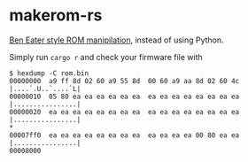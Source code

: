 # makerom-rs

[Ben Eater style ROM manipilation](https://youtu.be/yl8vPW5hydQ?si=P-MB6ZbdNb3jsZi_&t=2590), instead of using Python.

Simply run `cargo r` and check your firmware file with

```
$ hexdump -C rom.bin
00000000  a9 ff 8d 02 60 a9 55 8d  00 60 a9 aa 8d 02 60 4c  |....`.U..`....`L|
00000010  05 80 ea ea ea ea ea ea  ea ea ea ea ea ea ea ea  |................|
00000020  ea ea ea ea ea ea ea ea  ea ea ea ea ea ea ea ea  |................|
*
00007ff0  ea ea ea ea ea ea ea ea  ea ea ea ea 00 80 ea ea  |................|
00008000
```

